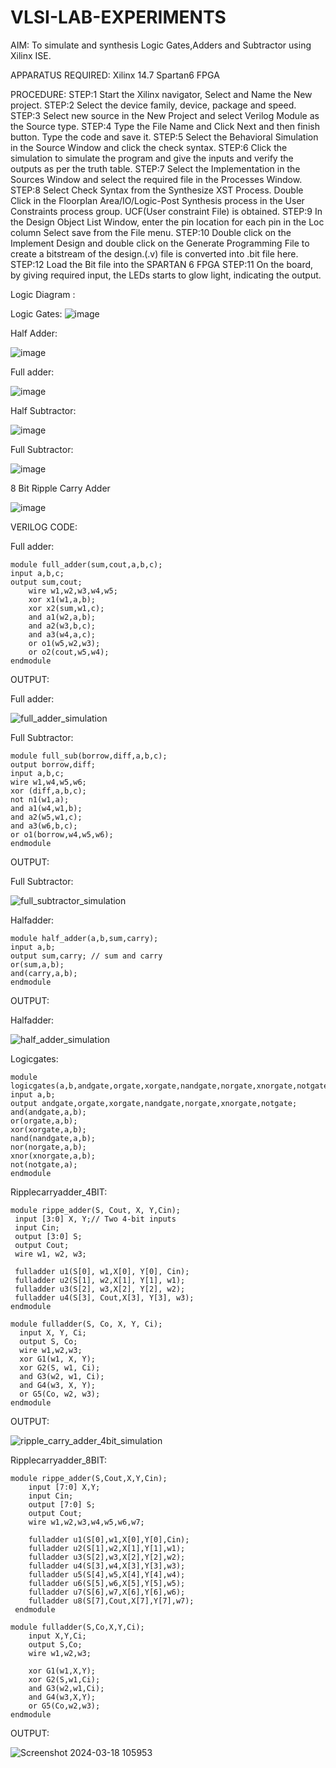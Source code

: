 # VLSI-LAB-EXPERIMENTS
AIM: To simulate and synthesis Logic Gates,Adders and Subtractor using Xilinx ISE.

APPARATUS REQUIRED: Xilinx 14.7 Spartan6 FPGA

PROCEDURE: STEP:1 Start the Xilinx navigator, Select and Name the New project. STEP:2 Select the device family, device, package and speed. STEP:3 Select new source in the New Project and select Verilog Module as the Source type. STEP:4 Type the File Name and Click Next and then finish button. Type the code and save it. STEP:5 Select the Behavioral Simulation in the Source Window and click the check syntax. STEP:6 Click the simulation to simulate the program and give the inputs and verify the outputs as per the truth table. STEP:7 Select the Implementation in the Sources Window and select the required file in the Processes Window. STEP:8 Select Check Syntax from the Synthesize XST Process. Double Click in the Floorplan Area/IO/Logic-Post Synthesis process in the User Constraints process group. UCF(User constraint File) is obtained. STEP:9 In the Design Object List Window, enter the pin location for each pin in the Loc column Select save from the File menu. STEP:10 Double click on the Implement Design and double click on the Generate Programming File to create a bitstream of the design.(.v) file is converted into .bit file here. STEP:12 Load the Bit file into the SPARTAN 6 FPGA STEP:11 On the board, by giving required input, the LEDs starts to glow light, indicating the output.

Logic Diagram :

Logic Gates:
![image](https://github.com/navaneethans/VLSI-LAB-EXPERIMENTS/assets/6987778/ee17970c-3ac9-4603-881b-88e2825f41a4)


Half Adder:

![image](https://github.com/navaneethans/VLSI-LAB-EXPERIMENTS/assets/6987778/0e1ecb96-0c25-4556-832b-aeeedfdfe7b9)


Full adder:

![image](https://github.com/navaneethans/VLSI-LAB-EXPERIMENTS/assets/6987778/9bb3964c-438f-469d-a3de-c1cca6f323fb)


Half Subtractor:

![image](https://github.com/navaneethans/VLSI-LAB-EXPERIMENTS/assets/6987778/731470b7-eb4e-49f8-8bb7-2994052a7184)



Full Subtractor:

![image](https://github.com/navaneethans/VLSI-LAB-EXPERIMENTS/assets/6987778/d66f874b-c1f2-44b3-a035-7149b56430c1)



8 Bit Ripple Carry Adder

![image](https://github.com/navaneethans/VLSI-LAB-EXPERIMENTS/assets/6987778/7385a408-40a5-4203-8050-b72818622d79)



VERILOG CODE:

Full adder:

~~~
module full_adder(sum,cout,a,b,c);
input a,b,c;
output sum,cout;
    wire w1,w2,w3,w4,w5;
    xor x1(w1,a,b);
    xor x2(sum,w1,c);
    and a1(w2,a,b);
    and a2(w3,b,c);
    and a3(w4,a,c);
    or o1(w5,w2,w3);
    or o2(cout,w5,w4);
endmodule
~~~

OUTPUT:

Full adder:

![full_adder_simulation](https://github.com/srinii-05/VLSI-LAB-EXP-1/assets/128348731/473dc37f-26fd-405d-81ae-090a3629e735)


Full Subtractor:

~~~
module full_sub(borrow,diff,a,b,c);
output borrow,diff;
input a,b,c;
wire w1,w4,w5,w6;
xor (diff,a,b,c);
not n1(w1,a);
and a1(w4,w1,b);
and a2(w5,w1,c);
and a3(w6,b,c);
or o1(borrow,w4,w5,w6);
endmodule

~~~

OUTPUT:

Full Subtractor:

![full_subtractor_simulation](https://github.com/srinii-05/VLSI-LAB-EXP-1/assets/128348731/9dcd131f-28df-4322-a37f-9b4b0a9f1cd5)

Halfadder:

~~~
module half_adder(a,b,sum,carry);
input a,b;
output sum,carry; // sum and carry
or(sum,a,b);
and(carry,a,b);
endmodule

~~~

OUTPUT:

Halfadder:

![half_adder_simulation](https://github.com/srinii-05/VLSI-LAB-EXP-1/assets/128348731/8d2351c3-366e-4263-81e2-c5050aa8c831)


Logicgates:

~~~
module logicgates(a,b,andgate,orgate,xorgate,nandgate,norgate,xnorgate,notgate);
input a,b;
output andgate,orgate,xorgate,nandgate,norgate,xnorgate,notgate;
and(andgate,a,b);
or(orgate,a,b);
xor(xorgate,a,b);
nand(nandgate,a,b);  
nor(norgate,a,b);
xnor(xnorgate,a,b);
not(notgate,a);
endmodule
~~~

Ripplecarryadder_4BIT:

~~~
module rippe_adder(S, Cout, X, Y,Cin);
 input [3:0] X, Y;// Two 4-bit inputs
 input Cin;
 output [3:0] S;
 output Cout;
 wire w1, w2, w3;

 fulladder u1(S[0], w1,X[0], Y[0], Cin);
 fulladder u2(S[1], w2,X[1], Y[1], w1);
 fulladder u3(S[2], w3,X[2], Y[2], w2);
 fulladder u4(S[3], Cout,X[3], Y[3], w3);
endmodule

module fulladder(S, Co, X, Y, Ci);
  input X, Y, Ci;
  output S, Co;
  wire w1,w2,w3;
  xor G1(w1, X, Y);
  xor G2(S, w1, Ci);
  and G3(w2, w1, Ci);
  and G4(w3, X, Y);
  or G5(Co, w2, w3);
endmodule
~~~
OUTPUT:

![ripple_carry_adder_4bit_simulation](https://github.com/srinii-05/VLSI-LAB-EXP-1/assets/128348731/0b645644-6560-406d-a8ea-25d7d7fcaa8a)

Ripplecarryadder_8BIT:

~~~
module rippe_adder(S,Cout,X,Y,Cin);
    input [7:0] X,Y;
    input Cin;
    output [7:0] S;
    output Cout;
    wire w1,w2,w3,w4,w5,w6,w7;
    
    fulladder u1(S[0],w1,X[0],Y[0],Cin);
    fulladder u2(S[1],w2,X[1],Y[1],w1);
    fulladder u3(S[2],w3,X[2],Y[2],w2);
    fulladder u4(S[3],w4,X[3],Y[3],w3);
    fulladder u5(S[4],w5,X[4],Y[4],w4);
    fulladder u6(S[5],w6,X[5],Y[5],w5);
    fulladder u7(S[6],w7,X[6],Y[6],w6);
    fulladder u8(S[7],Cout,X[7],Y[7],w7);
 endmodule
    
module fulladder(S,Co,X,Y,Ci);
    input X,Y,Ci;
    output S,Co;
    wire w1,w2,w3;
    
    xor G1(w1,X,Y);
    xor G2(S,w1,Ci);
    and G3(w2,w1,Ci);
    and G4(w3,X,Y);
    or G5(Co,w2,w3);
endmodule
~~~

OUTPUT:

![Screenshot 2024-03-18 105953](https://github.com/srinii-05/VLSI-LAB-EXP-1/assets/128348731/cb117fdb-3100-4e0a-94ef-54a5aeb30df1)




